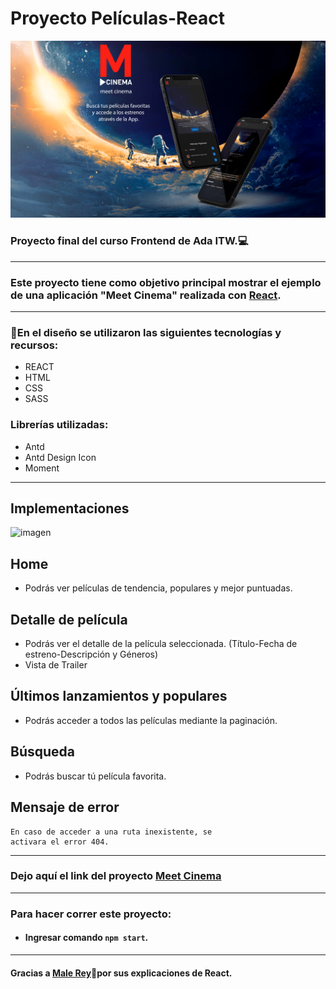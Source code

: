 # Proyecto Películas-React

![imagen](/src/assets/elevator%20pitch.png)

### Proyecto final del curso Frontend de Ada ITW.💻
***
### Este proyecto tiene como objetivo principal mostrar el ejemplo de una aplicación "Meet Cinema" realizada con [React](https://es.reactjs.org/).
***
### 🎥En el diseño  se utilizaron las siguientes tecnologías y recursos:
- REACT
- HTML
- CSS
- SASS
### Librerías utilizadas:
- Antd
- Antd Design Icon
- Moment
***
## Implementaciones
![imagen](/src/assets/wireframes.png)

## Home
- Podrás ver películas  de tendencia, populares y mejor puntuadas.
## Detalle de película
- Podrás ver el detalle de la película seleccionada.
(Título-Fecha de estreno-Descripción y Géneros)
- Vista de Trailer
## Últimos lanzamientos y populares
- Podrás acceder a todos las películas mediante
la paginación.
## Búsqueda
- Podrás buscar tú película favorita.
## Mensaje de error
~~~
En caso de acceder a una ruta inexistente, se
activara el error 404.
~~~
*****
### Dejo aquí el link del proyecto [Meet Cinema](https://meetcinema.netlify.app/)

*****
### Para hacer correr este proyecto:

- #### Ingresar comando ```npm start```.

***
#### Gracias a [Male Rey](https://github.com/malerey)💜por sus explicaciones de React. 







